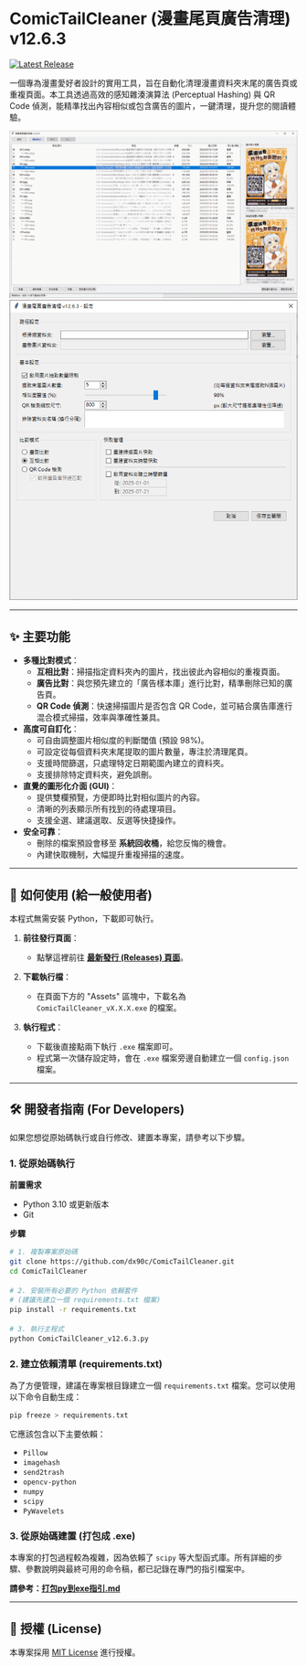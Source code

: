 # ComicTailCleaner (漫畫尾頁廣告清理) v12.6.3

[![Latest Release](https://img.shields.io/github/v/release/dx90c/ComicTailCleaner?display_name=tag)](https://github.com/dx90c/ComicTailCleaner/releases/latest)

一個專為漫畫愛好者設計的實用工具，旨在自動化清理漫畫資料夾末尾的廣告頁或重複頁面。本工具透過高效的感知雜湊演算法 (Perceptual Hashing) 與 QR Code 偵測，能精準找出內容相似或包含廣告的圖片，一鍵清理，提升您的閱讀體驗。

![程式主介面截圖](https://raw.githubusercontent.com/dx90c/ComicTailCleaner/main/screenshot.png) 
![程式主介面截圖](https://raw.githubusercontent.com/dx90c/ComicTailCleaner/main/screenshot1.png) 

---

## ✨ 主要功能

*   **多種比對模式**：
    *   **互相比對**：掃描指定資料夾內的圖片，找出彼此內容相似的重複頁面。
    *   **廣告比對**：與您預先建立的「廣告樣本庫」進行比對，精準刪除已知的廣告頁。
    *   **QR Code 偵測**：快速掃描圖片是否包含 QR Code，並可結合廣告庫進行混合模式掃描，效率與準確性兼具。
*   **高度可自訂化**：
    *   可自由調整圖片相似度的判斷閾值 (預設 98%)。
    *   可設定從每個資料夾末尾提取的圖片數量，專注於清理尾頁。
    *   支援時間篩選，只處理特定日期範圍內建立的資料夾。
    *   支援排除特定資料夾，避免誤刪。
*   **直覺的圖形化介面 (GUI)**：
    *   提供雙欄預覽，方便即時比對相似圖片的內容。
    *   清晰的列表顯示所有找到的待處理項目。
    *   支援全選、建議選取、反選等快捷操作。
*   **安全可靠**：
    *   刪除的檔案預設會移至 **系統回收桶**，給您反悔的機會。
    *   內建快取機制，大幅提升重複掃描的速度。

---

## 🚀 如何使用 (給一般使用者)

本程式無需安裝 Python，下載即可執行。

1.  **前往發行頁面**：
    *   點擊這裡前往 [**最新發行 (Releases) 頁面**](https://github.com/dx90c/ComicTailCleaner/releases/latest)。

2.  **下載執行檔**：
    *   在頁面下方的 "Assets" 區塊中，下載名為 `ComicTailCleaner_vX.X.X.exe` 的檔案。

3.  **執行程式**：
    *   下載後直接點兩下執行 `.exe` 檔案即可。
    *   程式第一次儲存設定時，會在 `.exe` 檔案旁邊自動建立一個 `config.json` 檔案。

---

## 🛠️ 開發者指南 (For Developers)

如果您想從原始碼執行或自行修改、建置本專案，請參考以下步驟。

### 1. 從原始碼執行

**前置需求**
*   Python 3.10 或更新版本
*   Git

**步驟**
```bash
# 1. 複製專案原始碼
git clone https://github.com/dx90c/ComicTailCleaner.git
cd ComicTailCleaner

# 2. 安裝所有必要的 Python 依賴套件
# (建議先建立一個 requirements.txt 檔案)
pip install -r requirements.txt

# 3. 執行主程式
python ComicTailCleaner_v12.6.3.py
```

### 2. 建立依賴清單 (requirements.txt)
為了方便管理，建議在專案根目錄建立一個 `requirements.txt` 檔案。您可以使用以下命令自動生成：
```bash
pip freeze > requirements.txt
```
它應該包含以下主要依賴：
*   `Pillow`
*   `imagehash`
*   `send2trash`
*   `opencv-python`
*   `numpy`
*   `scipy`
*   `PyWavelets`

### 3. 從原始碼建置 (打包成 .exe)

本專案的打包過程較為複雜，因為依賴了 `scipy` 等大型函式庫。所有詳細的步驟、參數說明與最終可用的命令稿，都已記錄在專門的指引檔案中。

**請參考：[打包py到exe指引.md](./打包py到exe指引.md)**

---

## 📄 授權 (License)

本專案採用 [MIT License](LICENSE) 進行授權。

